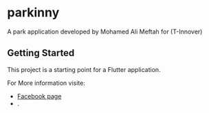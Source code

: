 # parkinny

A park application developed by Mohamed Ali Meftah for (T-Innover)

## Getting Started

This project is a starting point for a Flutter application.

For More information visite:

- [Facebook page](https://www.facebook.com/Parkinny.TN)
- .
